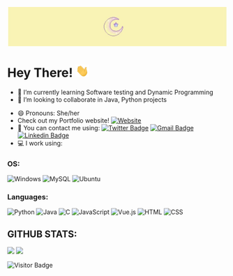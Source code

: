 [![Header](https://raw.githubusercontent.com/IshitaJohri/IshitaJohri/master/Header03.jpg
"Header")](https://github.com/IshitaJohri/IshitaJohri/blob/main/Header03.jpg)

# Hey There! <img src="https://raw.githubusercontent.com/Ishitajohri/IshitaJohri/master/wave.gif" width="30px">

- 🌱 I’m currently learning Software testing and Dynamic Programming
- 👯 I’m looking to collaborate in Java, Python projects
<!-- - 🤔 I’m looking for help with  -->
- 😄 Pronouns: She/her
- Check out my Portfolio website! [![Website](https://img.shields.io/badge/website-000000?style=for-the-badge&logo=About.me&logoColor=white)](https://ishitajohri-portfolio-main-mp6amu.streamlitapp.com/)
- 🤙 You can contact me using: [![Twitter Badge](	https://img.shields.io/badge/Twitter-00AF0?style=for-the-badge&logo=Twitter&logoColor=white)](https://twitter.com/IshitaJohri_20/) [![Gmail Badge](https://img.shields.io/badge/Gmail-D14836?style=for-the-badge&logo=gmail&logoColor=white)](mailto:ishitajohri.ij@gmail.com) [![Linkedin Badge](https://img.shields.io/badge/-ishitajohri-blue?style=flat&logo=Linkedin&logoColor=white&link=https://www.linkedin.com/in/ishitajohri/)](https://www.linkedin.com/in/ishitajohri/)
- 💻 I work using:
### OS:
![Windows](https://img.shields.io/badge/Windows-0078D6?style=for-the-badge&logo=windows&logoColor=white)
![MySQL](https://img.shields.io/badge/-MySQL-black?style=flat&logo=mysql)
![Ubuntu](https://img.shields.io/badge/Ubuntu-E95420?style=for-the-badge&logo=ubuntu&logoColor=white)
### Languages:
![Python](https://img.shields.io/badge/-Python-black?style=flat&logo=Python)
![Java](https://img.shields.io/badge/-java-E34A86?style=flat&logo=java)
![C](https://img.shields.io/badge/-C-00599C?style=flat&logo=c)
![JavaScript](https://img.shields.io/badge/JavaScript-F7DF1E?style=for-the-badge&logo=javascript&logoColor=black)
![Vue.js](https://img.shields.io/badge/Vue.js-35495E?style=for-the-badge&logo=vue.js&logoColor=4FC08D)
![HTML](https://img.shields.io/badge/HTML-239120?style=for-the-badge&logo=html5&logoColor=white)
![CSS](https://img.shields.io/badge/CSS-239120?&style=for-the-badge&logo=css3&logoColor=white)

## GITHUB STATS:
![](https://github-readme-stats.vercel.app/api?username=IshitaJohri&&theme=dark&count_private=true&show_icons=true&include_all_commits=true)
![](https://github-readme-stats.vercel.app/api/top-langs/?username=IshitaJohri&theme=dark&show_icons=true)

![Visitor Badge](https://visitor-badge.laobi.icu/badge?page_id=IshitaJohri.IshitaJohri)

<!--
**IshitaJohri/IshitaJohri** is a ✨ _special_ ✨ repository because its `README.md` (this file) appears on your GitHub profile.
- 📫 How to reach me: You can contact me through my email "ishitajohri.ij@gmail.com"
- 🔭 I’m currently working on 
- 💬 Ask me about ...
![](https://img.shields.io/badge/Code-Python-informational?style=flat&logo=python&logoColor=white&color=2bbc8a)
![](https://img.shields.io/badge/Code-Java-informational?style=flat&logo=java&logoColor=white&color=2bbc8a)
![](https://img.shields.io/badge/Code-C-informational?style=flat&logo=C&logoColor=white&color=2bbc8a)
-->
